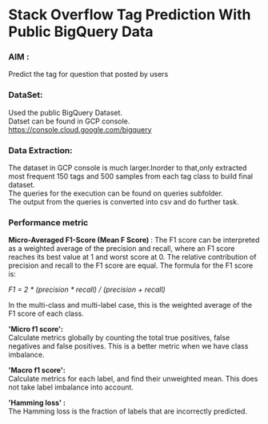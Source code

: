 # Stack Overflow Tag Prediction With Public BigQuery Data

### AIM :
Predict the tag for question that posted by users

### DataSet:
Used the public BigQuery Dataset. <br />
Datset can be found in GCP console. <br />
https://console.cloud.google.com/bigquery

### Data Extraction:
The dataset in GCP console is much larger.Inorder to that,only extracted most frequent 150 tags and 500 samples from each tag class to build final dataset.<br />
The queries for the execution can be found on queries subfolder.<br />
The output from the queries is converted into csv and do further task.<br />

### Performance metric
<b>Micro-Averaged F1-Score (Mean F Score) </b>: 
The F1 score can be interpreted as a weighted average of the precision and recall, where an F1 score reaches its best value at 1 and worst score at 0. The relative contribution of precision and recall to the F1 score are equal. The formula for the F1 score is:

<i>F1 = 2 * (precision * recall) / (precision + recall)</i><br>

In the multi-class and multi-label case, this is the weighted average of the F1 score of each class. <br>

<b>'Micro f1 score': </b><br>
Calculate metrics globally by counting the total true positives, false negatives and false positives. This is a better metric when we have class imbalance.
<br>

<b>'Macro f1 score': </b><br>
Calculate metrics for each label, and find their unweighted mean. This does not take label imbalance into account.
<br>

<b> 'Hamming loss' :</b><br>
The Hamming loss is the fraction of labels that are incorrectly predicted. <br>


